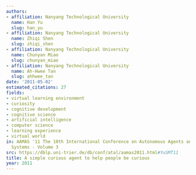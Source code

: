 ```yaml
---
authors:
- affiliation: Nanyang Technological University
  name: Han Yu
  slug: han_yu
- affiliation: Nanyang Technological University
  name: Zhiqi Shen
  slug: zhiqi_shen
- affiliation: Nanyang Technological University
  name: Chunyan Miao
  slug: chunyan_miao
- affiliation: Nanyang Technological University
  name: Ah-Hwee Tan
  slug: ahhwee_tan
date: '2011-05-02'
estimated_citations: 27
fields:
- virtual learning environment
- curiosity
- cognitive development
- cognitive science
- artificial intelligence
- computer science
- learning experience
- virtual world
in: AAMAS '11 The 10th International Conference on Autonomous Agents and Multiagent
  Systems - Volume 3
src: https://dblp.uni-trier.de/db/conf/atal/aamas2011.html#YuSMT11
title: A simple curious agent to help people be curious
year: 2011
---
```

